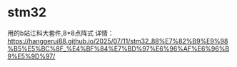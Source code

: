 # stm32
用的b站江科大套件,8*8点阵式
详情：https://hanggerui88.github.io/2025/07/11/stm32_88%E7%82%B9%E9%98%B5%E5%BC%8F_%E4%BF%84%E7%BD%97%E6%96%AF%E6%96%B9%E5%9D%97/
